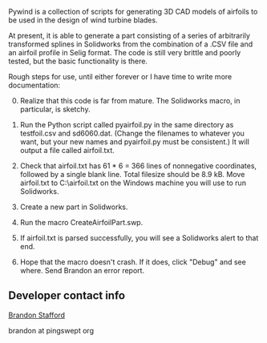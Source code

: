 Pywind is a collection of scripts for generating 3D CAD models of airfoils to be used in the design of wind turbine blades.

At present, it is able to generate a part consisting of a series of arbitrarily transformed splines in Solidworks from the combination of a .CSV file and an airfoil profile in Selig format. The code is still very brittle and poorly tested, but the basic functionality is there.

Rough steps for use, until either forever or I have time to 
write more documentation:

0. Realize that this code is far from mature. The Solidworks macro, in particular, is sketchy.

1. Run the Python script called pyairfoil.py in the same directory as testfoil.csv and sd6060.dat. (Change the filenames to whatever you want, but your new names and pyairfoil.py must be consistent.) It will output a file called airfoil.txt.

2. Check that airfoil.txt has 61 * 6 = 366 lines of nonnegative coordinates, followed by a single blank line. Total filesize should be 8.9 kB. Move airfoil.txt to C:\airfoil.txt on the Windows machine you will use to run Solidworks.

3. Create a new part in Solidworks.

4. Run the macro CreateAirfoilPart.swp.

5. If airfoil.txt is parsed successfully, you will see a Solidworks alert to that end.

6. Hope that the macro doesn't crash. If it does, click "Debug" and see where. Send Brandon an error report.

## Developer contact info ##

[Brandon Stafford](http://pingswept.org)

brandon at pingswept org

